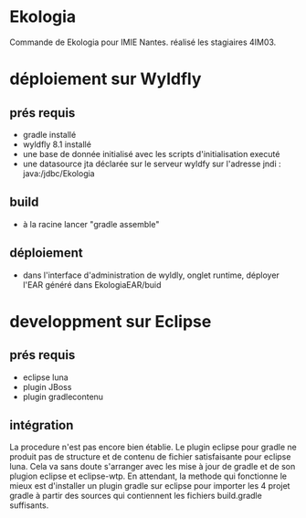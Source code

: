 Ekologia
========

Commande de Ekologia pour IMIE Nantes. réalisé les stagiaires 4IM03.

# déploiement sur Wyldfly
## prés requis
- gradle installé
- wyldfly 8.1 installé
- une base de donnée initialisé avec les scripts d'initialisation executé
- une datasource jta déclarée sur le serveur wyldfy sur l'adresse jndi : java:/jdbc/Ekologia

## build
- à la racine lancer "gradle assemble"

## déploiement
- dans l'interface d'administration de wyldly, onglet runtime, déployer l'EAR généré dans EkologiaEAR/buid

# developpment sur Eclipse
## prés requis
- eclipse luna
- plugin JBoss
- plugin gradlecontenu 
## intégration
La procedure n'est pas encore bien établie. Le plugin eclipse pour gradle ne produit pas de structure et de contenu de fichier satisfaisante pour eclipse luna. Cela va sans doute s'arranger avec les mise à jour de gradle et de son plugion eclipse et eclipse-wtp. En attendant, la methode qui fonctionne le mieux est d'installer un plugin gradle sur eclipse pour importer les 4 projet gradle à partir des sources qui contiennent les fichiers build.gradle suffisants.
